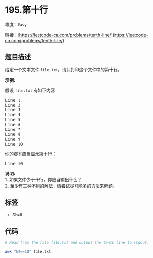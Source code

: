 # 195.第十行

难度：`Easy`

 链接：[https://leetcode-cn.com/problems/tenth-line/](https://leetcode-cn.com/problems/tenth-line/)

## 题目描述

<p>给定一个文本文件&nbsp;<code>file.txt</code>，请只打印这个文件中的第十行。</p>

<p><strong>示例:</strong></p>

<p>假设&nbsp;<code>file.txt</code> 有如下内容：</p>

<pre>Line 1
Line 2
Line 3
Line 4
Line 5
Line 6
Line 7
Line 8
Line 9
Line 10
</pre>

<p>你的脚本应当显示第十行：</p>

<pre>Line 10
</pre>

<p><strong>说明:</strong><br>
1. 如果文件少于十行，你应当输出什么？<br>
2. 至少有三种不同的解法，请尝试尽可能多的方法来解题。</p>

## 标签

 - Shell 

## 代码

```bash
# Read from the file file.txt and output the tenth line to stdout.
awk "NR==10" file.txt

```